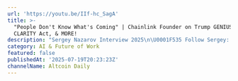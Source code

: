 ```yaml
---
url: 'https://youtu.be/IIf-hc_SagA'
title: >-
  "People Don't Know What's Coming" | Chainlink Founder on Trump GENIUS Act,
  CLARITY Act, & MORE!
description: "Sergey Nazarov Interview 2025\n\U0001F535 Follow Sergey: https://x.com/SergeyNazarov\n\U0001F534  https://x.com/chainlink\n\n\U0001F525 SIGN UP with WEEX and get $100 Bonus and VIP 2 instantly (limited time): https://www.weex.co..."
category: AI & Future of Work
featured: false
publishedAt: '2025-07-19T20:23:23Z'
channelName: Altcoin Daily
---
```



